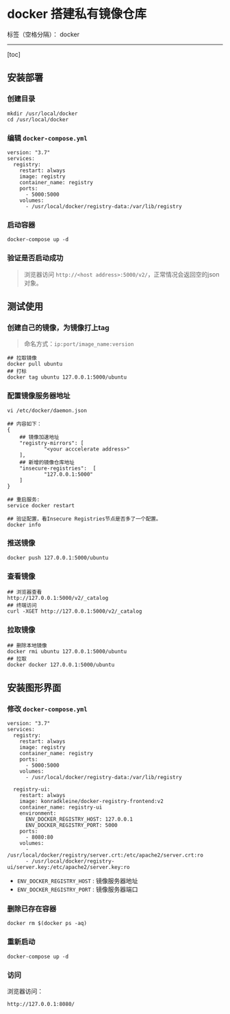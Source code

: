 # docker 搭建私有镜像仓库

标签（空格分隔）： docker

---

[toc]

## 安装部署

### 创建目录

```
mkdir /usr/local/docker
cd /usr/local/docker
```

### 编辑 `docker-compose.yml`

```
version: "3.7"
services:
  registry:
    restart: always
    image: registry
    container_name: registry
    ports:
      - 5000:5000
    volumes:
      - /usr/local/docker/registry-data:/var/lib/registry
```

### 启动容器

```
docker-compose up -d
```

### 验证是否启动成功

> 浏览器访问 `http://<host address>:5000/v2/`，正常情况会返回空的json对象。

## 测试使用

### 创建自己的镜像，为镜像打上tag

> 命名方式：`ip:port/image_name:version`

```
## 拉取镜像
docker pull ubuntu
## 打标
docker tag ubuntu 127.0.0.1:5000/ubuntu
```

### 配置镜像服务器地址

```
vi /etc/docker/daemon.json

## 内容如下：
{
    ## 镜像加速地址
    "registry-mirrors": [
            "<your acccelerate address>"
    ],
    ## 新增的镜像仓库地址
    "insecure-registries":  [
            "127.0.0.1:5000"
    ]
}

## 重启服务:
service docker restart

## 验证配置，看Insecure Registries节点是否多了一个配置。
docker info
```

### 推送镜像

```
docker push 127.0.0.1:5000/ubuntu
```

### 查看镜像

```
## 浏览器查看
http://127.0.0.1:5000/v2/_catalog
## 终端访问
curl -XGET http://127.0.0.1:5000/v2/_catalog
```
### 拉取镜像

```
## 删除本地镜像
docker rmi ubuntu 127.0.0.1:5000/ubuntu
## 拉取
docker docker 127.0.0.1:5000/ubuntu
```

## 安装图形界面

### 修改 `docker-compose.yml`

```
version: "3.7"
services:
  registry:
    restart: always
    image: registry
    container_name: registry
    ports:
      - 5000:5000
    volumes:
      - /usr/local/docker/registry-data:/var/lib/registry
      
  registry-ui:
    restart: always
    image: konradkleine/docker-registry-frontend:v2
    container_name: registry-ui
    environment:
      ENV_DOCKER_REGISTRY_HOST: 127.0.0.1
      ENV_DOCKER_REGISTRY_PORT: 5000
    ports:
      - 8080:80
    volumes:
      - /usr/local/docker/registry/server.crt:/etc/apache2/server.crt:ro
      - /usr/local/docker/registry-ui/server.key:/etc/apache2/server.key:ro
```

- `ENV_DOCKER_REGISTRY_HOST` : 镜像服务器地址
- `ENV_DOCKER_REGISTRY_PORT` : 镜像服务器端口

### 删除已存在容器

```
docker rm $(docker ps -aq)
```

### 重新启动
```
docker-compose up -d
```

### 访问

浏览器访问：
```
http://127.0.0.1:8080/
```